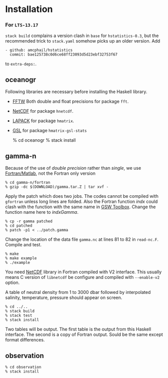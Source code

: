 # Installation

### For `LTS-13.17`
`stack build` complains a version clash in `base` for `hstatistics-0.3`, but the
recommended trick to `stack.yaml` somehow picks up an older version. Add
```
- github: amcphail/hstatistics
  commit: bae125738c0d6ce68ff23093d5d23ebf32753f67
```
to `extra-deps:`.

## oceanogr

Following libraries are necessary before installing the Haskell library.

- [FFTW](http://www.fftw.org) Both double and float precisions for package `fft`.
- [NetCDF](https://www.unidata.ucar.edu/software/netcdf/) for package `hnetcdf`.
- [LAPACK](http://www.netlib.org/lapack/) for package `hmatrix`.
- [GSL](https://www.gnu.org/software/gsl/) for package `hmatrix-gsl-stats`


    % cd oceanogr
    % stack install

## gamma-n

Because of the use of *double precision* rather than *single*, we use [Fortran/Matlab](http://www.teos-10.org/preteos10_software/neutral_density.html), not the Fortran only version

    % cd gamma-n/fortran
    % gzip -dc $(DOWNLOAD)/gamma.tar.Z | tar xvf -

Apply the patch which does two jobs.
The codes cannot be compiled with `gfortran` unless long lines are folded. Also the Fortran function *indx* could clash with the function with the same name in [GSW Toolbox](http://www.teos-10.org/software.htm). Change the function name here to *indxGamma*.

    % cp -r gamma patched
    % cd patched
    % patch -p1 < ../patch.gamma

Change the location of the data file `gamma.nc` at lines 81 to 82 in `read-nc.F`. Compile and test.

    % make
    % make example
    % ./example

You need [NetCDF](https://www.unidata.ucar.edu/software/netcdf/) library in Fortran compiled with V2 interface. This usually means C version of `libnetcdf` be configure and compiled with `--enable-v2` option.

A table of neutral density from 1 to 3000 dbar followed by interpolated salinity, temperature, pressure should appear on screen.

    % cd ../..
    % stack build
    % stack test
    % stack install

Two tables will be output. The first table is the output from this Haskell interface. The second is a copy of Fortran output. Sould be the same except format differences.

## observation

    % cd observation
    % stack install
